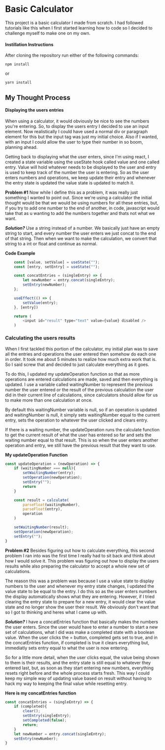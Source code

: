 # Basic Calculator
This project is a basic calculator I made from scratch. I had followed tutorials like this when I first started learning how to code so I decided to challenge myself to make one on my own.

#### Instillation Instructions
After cloning the repository run either of the following commands:

```npm install```

or

```yarn install```
## My Thought Process
#### Displaying the users entries
When using a calculator, it would obviously be nice to see the numbers you're entering. So, to display the users entry I decided to use an input element. Now realistically I could have used a normal div or paragraph element for this but the input tag was just my initial choice. Also if I wanted, with an input I could allow the user to type their number in so boom, planning ahead.

Getting back to displaying what the user enters, since I'm using react, I created a state variable using the useState hook called value and one called entry. Value will hold whatever needs to be displayed to the user and entry is used to keep track of the number the user is entering. So as the user enters numbers and operations, we keep update their entry and whenever the entry state is updated the value state is updated to match it. 

**Problem #1**
Now while I define this as a problem, it was really just something I wanted to point out. Since we're using a calculator the initial thought would be that we would be using numbers for all these entries, but, if you try to add one number to the end of another, in code, javascript would take that as u wanting to add the numbers together and thats not what we want.

_**Solution?**_
Use a string instead of a number. We basically just have an empty string to start, and every number the user enters we just concat to the end of that string. Then when we want to make the calculation, we convert that string to a int or float and continue as normal.

**Code Example**
```javascript
	const [value, setValue] = useState("");
	const [entry, setEntry] = useState("");

	const concatEntries = (singleEntry) => {
		let newNumber = entry.concat(singleEntry);
		setEntry(newNumber);
	};

	useEffect(() => {
		setValue(entry);
	}, [entry])

	return (
		<input id="result" type="text" value={value} disabled />
	)
```

### Calculating the users results
When I first tackled this portion of the calculator, my initial plan was to save all the entries and operations the user entered then somehow do each one in order. It took me about 5 minutes to realize how much extra work that is. So I said screw that and decided to just calculate everything as it goes.

To do this, I updated my updateOperation function so that as more operations are entered calculations are made, saved and then everything is updated. I use a variable called waitingNumber to represent the previous number the user entered or the result of the previous calculation the user did in their current line of calculations, since calculators should allow for us to make more than one calculation at once.

By default this waitingNumber variable is null, so if an operation is updated and waitingNumber is null, it simply sets waitingNumber equal to the current entry, sets the operation to whatever the user clicked and clears entry.

If there is a waiting number, the updateOperation runs the calculate function to get the current result of what the user has entered so far and sets the waiting number equal to that result. This is so when the user enters another operation and entry, we still have the previous result that they want to use.

**My updateOperation Function**
```javascript
const updateOperation = (newOperation) => {
	if (waitingNumber === null){
		setWaitingNumber(entry);
		setOperation(newOperation);
		setEntry("");
		return
	}

	const result = calculate(
		parseFloat(waitingNumber),
		parseFloat(entry),
		operation
	)

	setWaitingNumber(result);
	setOperation(newOperation);
	setEntry("");
}
```

**Problem #2**
Besides figuring out how to calculate everything, this second problem I ran into was the first time I really had to sit back and think about how I would solve it. This problem was figuring out how to display the users results while also preparing the calculator to accept a whole new set of calculations.

The reason this was a problem was because I use a value state to display numbers to the user and whenever my entry state changes, I updated the value state to be equal to the entry. I do this so as the user enters numbers the display automatically shows what they are entering. However, if I tried clearing the entry state to prepare for a new entry, it would clear the value state and no longer show the user their result. We obviously don't want that so I got to thinking and heres what I came up with.

_**Solution?**_
I have a concatEntries function that basically makes the numbers the user enters. Since the user would have to enter a number to start a new set of calculations, what I did was make a completed state with a boolean value. When the user clicks the = button, completed gets set to true, and in the concatEntries function, if completed is true it clears everything but, immediatly sets entry equal to what the user is now entering.

So for a little more detail, when the user clicks equal, the value being shown to them is their results, and the entry state is still equal to whatever they entered last, but, as soon as they start entering new numbers, everything resets right before and the whole process starts fresh. This way I could keep my simple way of updating value based on result without having to hack my way to keeping the final value while resetting entry.

**Here is my concatEntries function**
```javascript
const concatEntries = (singleEntry) => {
	if (completed){
		clear();
		setEntry(singleEntry);
		setCompleted(false);
		return;
	}
	let newNumber = entry.concat(singleEntry);
	setEntry(newNumber);
}
```
